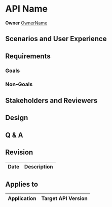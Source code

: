 # API Name

**Owner** [OwnerName](https://github.com/OwnerName)

## Scenarios and User Experience

## Requirements

### Goals

### Non-Goals

## Stakeholders and Reviewers

## Design

## Q & A

## Revision
Date | Description
:---:| :---:

## Applies to
Application | Target API Version
:--: | --